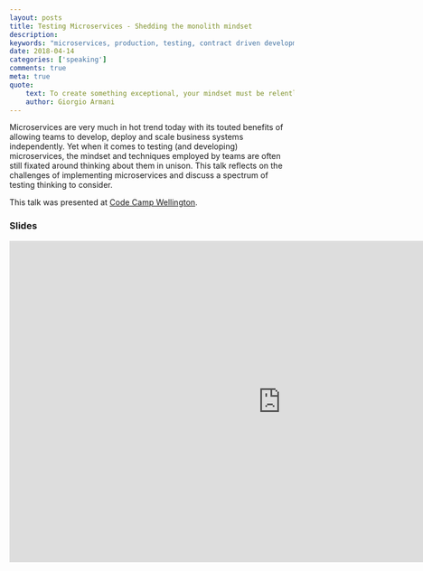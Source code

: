 ```yaml
---
layout: posts
title: Testing Microservices - Shedding the monolith mindset
description: 
keywords: "microservices, production, testing, contract driven development, pact, monolith, feature flagging"
date: 2018-04-14
categories: ['speaking']
comments: true
meta: true
quote:
    text: To create something exceptional, your mindset must be relentlessly focused on the smallest detail.
    author: Giorgio Armani
---
```


Microservices are very much in hot trend today with its touted benefits of allowing teams to develop, deploy
and scale business systems independently. Yet when it comes to testing (and developing) microservices, the 
mindset and techniques employed by teams are often still fixated around thinking about them in unison. This 
talk reflects on the challenges of implementing microservices and discuss a spectrum of testing thinking 
to consider.

This talk was presented at [Code Camp Wellington][1].

### Slides
<iframe src="https://docs.google.com/presentation/d/e/2PACX-1vSBkeUmmhWU1LFD_GLoTyWRZckOEJGf-lMmF122UwSZx2jWwn3AzdEJg-kK3kfL-8_DDySFw1vVV28I/embed?start=false&loop=false&delayms=3000" frameborder="0" width="960" height="569" allowfullscreen="true" mozallowfullscreen="true" webkitallowfullscreen="true"></iframe>

[1]: https://codecampwellington.nz
